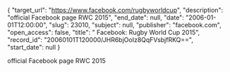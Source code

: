 {
  "target_url": "https://www.facebook.com/rugbyworldcup", 
  "description": "official Facebook page RWC 2015", 
  "end_date": null, 
  "date": "2006-01-01T12:00:00", 
  "slug": 23010, 
  "subject": null, 
  "publisher": "facebook.com", 
  "open_access": false, 
  "title": " Facebook: Rugby World Cup 2015", 
  "record_id": "20060101T120000/JHR6bjOoIz8QqFVsbjfRKQ==", 
  "start_date": null
}

official Facebook page RWC 2015